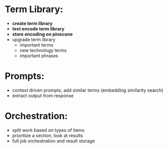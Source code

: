 # Term Library:
- __create term library__
- __text encode term library__
- __store encoding on pinecone__ 
- upgrade term library
  - important terms
  - new technology terms
  - important phrases

# Prompts:
- context driven prompts, add similar terms (embedding similarity search)
- extract output from response

# Orchestration:
- split work based on types of items
- prioritize a section, look at results
- full job orchestration and result storage
